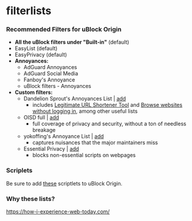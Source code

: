 # filterlists

### Recommended Filters for uBlock Origin
- **All the uBlock filters under "Built-in"** (default)
- EasyList (default)
- EasyPrivacy (default)
- **Annoyances:**
  - AdGuard Annoyances
  - AdGuard Social Media
  - Fanboy's Annoyance
  - uBlock filters - Annoyances
- **Custom filters:**
  - Dandelion Sprout's Annoyances List | [add](https://github.com/DandelionSprout/adfilt/blob/master/AnnoyancesList)
    - includes [Legitimate URL Shortener Tool](https://raw.githubusercontent.com/DandelionSprout/adfilt/master/LegitimateURLShortener.txt) and [Browse websites without logging in](https://raw.githubusercontent.com/DandelionSprout/adfilt/master/BrowseWebsitesWithoutLoggingIn.txt), among other useful lists
  - OISD full | [add](https://oisd.nl/downloads)
    - full coverage of privacy and security, without a ton of needless breakage
  - yokoffing's Annoyance List | [add](https://github.com/yokoffing/filterlists/blob/main/AnnoyanceList)
    - captures nuisances that the major maintainers miss
  - Essential Privacy | [add](https://github.com/yokoffing/filterlists/blob/main/EssentialPrivacy.txt)
    - blocks non-essential scripts on webpages

### Scriplets
Be sure to add [these](https://github.com/uBlock-user/uBO-Scriptlets) scriptlets to uBlock Origin.

### Why these lists?
https://how-i-experience-web-today.com/
